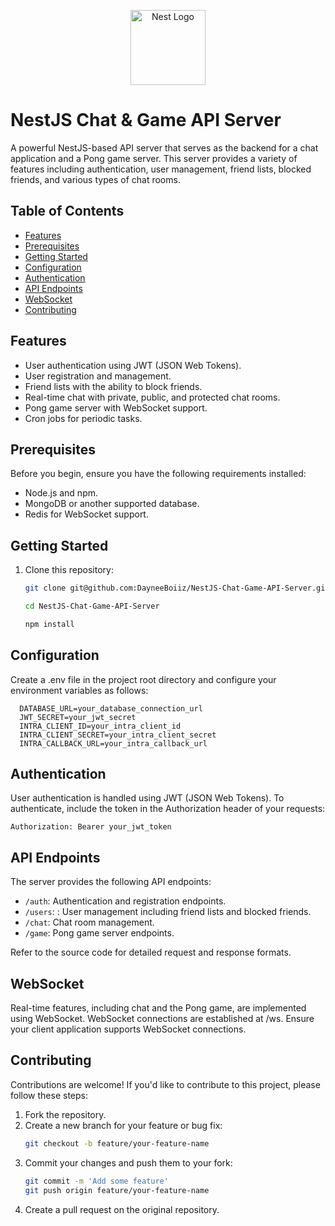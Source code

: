 <p align="center">
  <a href="https://nestjs.com/" target="blank"><img src="https://nestjs.com/img/logo-small.svg" width="120" alt="Nest Logo" /></a>
</p>

# NestJS Chat & Game API Server

A powerful NestJS-based API server that serves as the backend for a chat application and a Pong game server. This server provides a variety of features including authentication, user management, friend lists, blocked friends, and various types of chat rooms.

## Table of Contents

- [Features](#features)
- [Prerequisites](#prerequisites)
- [Getting Started](#getting-started)
- [Configuration](#configuration)
- [Authentication](#authentication)
- [API Endpoints](#api-endpoints)
- [WebSocket](#websocket)
- [Contributing](#contributing)

## Features

- User authentication using JWT (JSON Web Tokens).
- User registration and management.
- Friend lists with the ability to block friends.
- Real-time chat with private, public, and protected chat rooms.
- Pong game server with WebSocket support.
- Cron jobs for periodic tasks.

## Prerequisites

Before you begin, ensure you have the following requirements installed:

- Node.js and npm.
- MongoDB or another supported database.
- Redis for WebSocket support.

## Getting Started

1. Clone this repository:

   ```bash
   git clone git@github.com:DayneeBoiiz/NestJS-Chat-Game-API-Server.git

   cd NestJS-Chat-Game-API-Server

   npm install
   ```

## Configuration

Create a .env file in the project root directory and configure your environment variables as follows:

  ```env
    DATABASE_URL=your_database_connection_url
    JWT_SECRET=your_jwt_secret
    INTRA_CLIENT_ID=your_intra_client_id
    INTRA_CLIENT_SECRET=your_intra_client_secret
    INTRA_CALLBACK_URL=your_intra_callback_url
  ```

## Authentication

User authentication is handled using JWT (JSON Web Tokens). To authenticate, include the token in the Authorization header of your requests:

  ```http
  Authorization: Bearer your_jwt_token
  ```

## API Endpoints

The server provides the following API endpoints:

  - `/auth`: Authentication and registration endpoints.
  - `/users`: : User management including friend lists and blocked friends.
  - `/chat`: Chat room management.
  - `/game`: Pong game server endpoints.

Refer to the source code for detailed request and response formats.

## WebSocket

Real-time features, including chat and the Pong game, are implemented using WebSocket. WebSocket connections are established at /ws. Ensure your client application supports WebSocket connections.

## Contributing

Contributions are welcome! If you'd like to contribute to this project, please follow these steps:

  1. Fork the repository.
  2. Create a new branch for your feature or bug fix:
      ```bash
      git checkout -b feature/your-feature-name
      ```
  3. Commit your changes and push them to your fork:
      ```bash
      git commit -m 'Add some feature'
      git push origin feature/your-feature-name
      ```
  4. Create a pull request on the original repository.